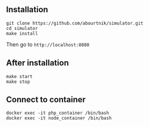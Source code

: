 ## Installation

```shell
git clone https://github.com/abourtnik/simulator.git
cd simulator
make install
```

Then go to `http://localhost:8080`

## After installation

```shell
make start
make stop
```

## Connect to container

```shell
docker exec -it php_container /bin/bash
docker exec -it node_container /bin/bash
```
